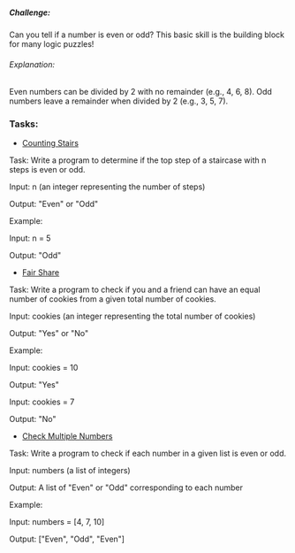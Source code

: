 ##### Challenge:
Can you tell if a number is even or odd? This basic skill is the building block for many logic puzzles!

###### Explanation:
Even numbers can be divided by 2 with no remainder (e.g., 4, 6, 8). Odd numbers leave a remainder when divided by 2 (e.g., 3, 5, 7).

### Tasks:

* <a href="./src/countingStairs.java">Counting Stairs</a>
   
Task: Write a program to determine if the top step of a staircase with n steps is even or odd.

Input: n (an integer representing the number of steps)

Output: "Even" or "Odd"

Example:

Input: n = 5

Output: "Odd"

* <a href="./src/fairShare.java">Fair Share</a>

Task: Write a program to check if you and a friend can have an equal number of cookies from a given total number of cookies.

Input: cookies (an integer representing the total number of cookies)

Output: "Yes" or "No"

Example:

Input: cookies = 10

Output: "Yes"

Input: cookies = 7

Output: "No"

* <a href="./src/countingStairs.java">Check Multiple Numbers</a>

Task: Write a program to check if each number in a given list is even or odd.

Input: numbers (a list of integers)

Output: A list of "Even" or "Odd" corresponding to each number

Example:

Input: numbers = [4, 7, 10]

Output: ["Even", "Odd", "Even"]